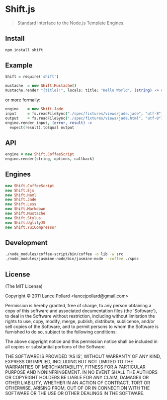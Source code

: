 # Shift.js

> Standard Interface to the Node.js Template Engines.

## Install

``` bash
npm install shift
```

## Example

``` coffeescript
Shift = require('shift')

mustache  = new Shift.Mustache()
mustache.render "{title}!", locals: title: "Hello World", (string) -> console.log(string) #=> "Hello World!"
```

or more formally:

``` coffeescript
engine    = new Shift.Jade
input     = fs.readFileSync("./spec/fixtures/views/jade.jade", "utf-8")
output    = fs.readFileSync("./spec/fixtures/views/jade.html", "utf-8")
engine.render input, (error, result) ->
  expect(result).toEqual output
```

## API

``` coffeescript
engine = new Shift.CoffeeScript
engine.render(string, options, callback)
```

## Engines

``` coffeescript
new Shift.CoffeeScript
new Shift.Ejs
new Shift.Haml
new Shift.Jade
new Shift.Less
new Shift.Markdown
new Shift.Mustache
new Shift.Stylus
new Shift.UglifyJS
new Shift.YuiCompressor
```

## Development

``` bash
./node_modules/coffee-script/bin/coffee -o lib -w src
./node_modules/jasmine-node/bin/jasmine-node --coffee ./spec
```

## License

(The MIT License)

Copyright &copy; 2011 [Lance Pollard](http://twitter.com/viatropos) &lt;lancejpollard@gmail.com&gt;

Permission is hereby granted, free of charge, to any person obtaining a copy of this software and associated documentation files (the 'Software'), to deal in the Software without restriction, including without limitation the rights to use, copy, modify, merge, publish, distribute, sublicense, and/or sell copies of the Software, and to permit persons to whom the Software is furnished to do so, subject to the following conditions:

The above copyright notice and this permission notice shall be included in all copies or substantial portions of the Software.

THE SOFTWARE IS PROVIDED 'AS IS', WITHOUT WARRANTY OF ANY KIND, EXPRESS OR IMPLIED, INCLUDING BUT NOT LIMITED TO THE WARRANTIES OF MERCHANTABILITY, FITNESS FOR A PARTICULAR PURPOSE AND NONINFRINGEMENT. IN NO EVENT SHALL THE AUTHORS OR COPYRIGHT HOLDERS BE LIABLE FOR ANY CLAIM, DAMAGES OR OTHER LIABILITY, WHETHER IN AN ACTION OF CONTRACT, TORT OR OTHERWISE, ARISING FROM, OUT OF OR IN CONNECTION WITH THE SOFTWARE OR THE USE OR OTHER DEALINGS IN THE SOFTWARE.
